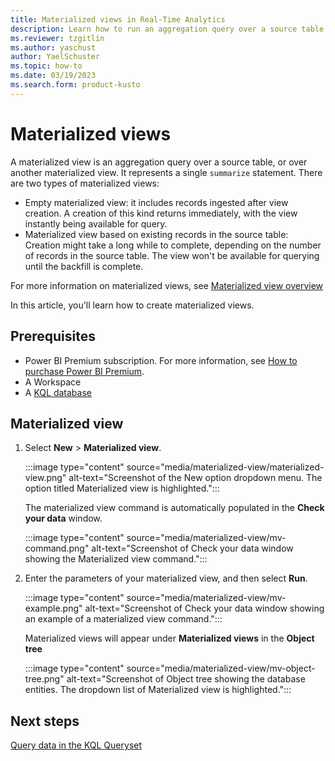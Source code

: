 ```yaml
---
title: Materialized views in Real-Time Analytics
description: Learn how to run an aggregation query over a source table using materialized views.
ms.reviewer: tzgitlin
ms.author: yaschust
author: YaelSchuster
ms.topic: how-to
ms.date: 03/19/2023
ms.search.form: product-kusto
---
```

# Materialized views

A materialized view is an aggregation query over a source table, or over another materialized view. It represents a single `summarize` statement. There are two types of materialized views:

* Empty materialized view: it includes records ingested after view creation. A creation of this kind returns immediately, with the view instantly being available for query.
* Materialized view based on existing records in the source table: Creation might take a long while to complete, depending on the number of records in the source table. The view won't be available for querying until the backfill is complete.

For more information on materialized views, see [Materialized view overview](/azure/data-explorer/kusto/management/materialized-views/materialized-view-overview?context=/fabric/context/context)

In this article, you'll learn how to create materialized views.

## Prerequisites

* Power BI Premium subscription. For more information, see [How to purchase Power BI Premium](/power-bi/enterprise/service-admin-premium-purchase).
* A Workspace
* A [KQL database](create-database.md)

## Materialized view

1. Select **New** > **Materialized view**.

    :::image type="content" source="media/materialized-view/materialized-view.png" alt-text="Screenshot of the New option dropdown menu. The option titled Materialized view is highlighted.":::

    The materialized view command is automatically populated in the **Check your data** window.

    :::image type="content" source="media/materialized-view/mv-command.png" alt-text="Screenshot of Check your data window showing the Materialized view command.":::

1. Enter the parameters of your materialized view, and then select **Run**.

    :::image type="content" source="media/materialized-view/mv-example.png" alt-text="Screenshot of Check your data window showing an example of a materialized view command.":::

    Materialized views will appear under **Materialized views** in the **Object tree**

    :::image type="content" source="media/materialized-view/mv-object-tree.png" alt-text="Screenshot of Object tree showing the database entities. The dropdown list of Materialized view is highlighted.":::

## Next steps

[Query data in the KQL Queryset](kusto-query-set.md)
